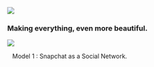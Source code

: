 <img src = "http://i.imgur.com/SUYdGzw.png?1">
<br>
<h3>Making everything, even more beautiful.</h3>

<img src = "http://i.imgur.com/haLc1eL.png?1">
<br>
<p>&nbsp;&nbsp; Model 1 : Snapchat as a Social Network.</p>
